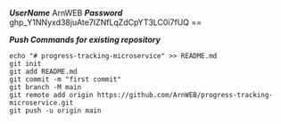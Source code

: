 ***UserName***
ArnWEB
***Password***
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 ==


***Push Commands for existing repository***

```shell
echo "# progress-tracking-microservice" >> README.md
git init
git add README.md
git commit -m "first commit"
git branch -M main
git remote add origin https://github.com/ArnWEB/progress-tracking-microservice.git
git push -u origin main
```
